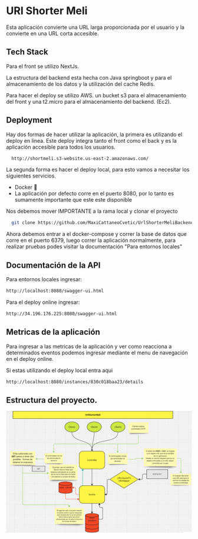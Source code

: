 
# URl Shorter Meli

Esta aplicación convierte una URL larga proporcionada por el usuario y la convierte en una URL corta accesible.




## Tech Stack

Para el front se utilizo NextJs. 

La estructura del backend esta hecha con Java springboot y para el almacenamiento de los datos y la utilización del cache Redis.

Para hacer el deploy se utilizo AWS. un bucket s3 para el almacenamiento del front y una t2.micro para el almacenamiento del backend. (Ec2).





## Deployment

Hay dos formas de hacer utilizar la aplicación, la primera es utilizando el deploy en linea. Este deploy integra tanto el front como el back y es la aplicación accesible para todos los usuarios.

```bash
  http://shortmeli.s3-website.us-east-2.amazonaws.com/
```
La segunda forma es hacer el deploy local, para esto vamos a necesitar los siguientes servicios.

- Docker 🐳
- La aplicación por defecto corre en el puerto 8080, por lo tanto es sumamente importante que este este disponible

Nos debemos mover IMPORTANTE a la rama local y clonar el proyecto
```bash  
  git clone https://github.com/MaxiCattaneoCvetic/UrlShorterMeliBackend.git
```
Ahora debemos entrar a el docker-compose y correr la base de datos que corre en el puerto 6379, luego correr la aplicación normalmente, para realizar pruebas podes visitar la documentación "Para entornos locales"

## Documentación de la API

Para entornos locales ingresar:
```bash  
http://localhost:8080/swagger-ui.html
```

Para el deploy online ingresar:
```bash  
http://34.196.176.225:8080/swagger-ui.html
```

## Metricas de la aplicación

Para ingresar a las metricas de la aplicación y ver como reacciona a determinados eventos podemos ingresar mediante el menu de navegación en el deploy online. 

Si estas utilizando el deploy local entra aqui
```bash  
http://localhost:8080/instances/830c018baa23/details
```

## Estructura del proyecto.
![image](https://github.com/MaxiCattaneoCvetic/UrlShorterMeliBackend/blob/main/Estructura%20general.jpg)
